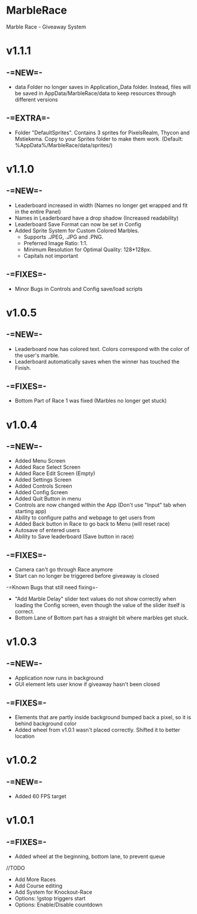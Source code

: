# MarbleRace
Marble Race - Giveaway System

# v1.1.1
## -=NEW=-
- data Folder no longer saves in Application_Data folder. Instead, files will be saved in AppData/MarbleRace/data to keep resources through different versions
## -=EXTRA=-
- Folder "DefaultSprites". Contains 3 sprites for PixelsRealm, Thycon and Mstiekema. Copy to your Sprites folder to make them work. (Default: %AppData%/MarbleRace/data/sprites/)

# v1.1.0
## -=NEW=-
- Leaderboard increased in width (Names no longer get wrapped and fit in the entire Panel)
- Names in Leaderboard have a drop shadow (Increased readability)
- Leaderboard Save Format can now be set in Config
- Added Sprite System for Custom Colored Marbles. 
    * Supports .JPEG, .JPG and .PNG. 
    * Preferred Image Ratio: 1:1. 
    * Minimum Resolution for Optimal Quality: 128*128px. 
    * Capitals not important
## -=FIXES=-
- Minor Bugs in Controls and Config save/load scripts

# v1.0.5
## -=NEW=-
- Leaderboard now has colored text. Colors correspond with the color of the user's marble.
- Leaderboard automatically saves when the winner has touched the Finish.
## -=FIXES=-
- Bottom Part of Race 1 was fixed (Marbles no longer get stuck)

# v1.0.4
## -=NEW=-
- Added Menu Screen
- Added Race Select Screen
- Added Race Edit Screen (Empty)
- Added Settings Screen
- Added Controls Screen
- Added Config Screen
- Added Quit Button in menu
- Controls are now changed within the App (Don't use "Input" tab when starting app)
- Ability to configure paths and webpage to get users from
- Added Back button in Race to go back to Menu (will reset race)
- Autosave of entered users
- Ability to Save leaderboard (Save button in race)
## -=FIXES=-
- Camera can't go through Race anymore
- Start can no longer be triggered before giveaway is closed

 -=Known Bugs that still need fixing=-
- "Add Marble Delay" slider text values do not show correctly when loading the Config screen, 
    even though the value of the slider itself is correct.
- Bottom Lane of Bottom part has a straight bit where marbles get stuck.

# v1.0.3
## -=NEW=-
- Application now runs in background
- GUI element lets user know if giveaway hasn't been closed
## -=FIXES=-
- Elements that are partly inside background bumped back a pixel, so it is behind background color
- Added wheel from v1.0.1 wasn't placed correctly. Shifted it to better location

# v1.0.2
## -=NEW=-
- Added 60 FPS target

# v1.0.1
## -=FIXES=-
- Added wheel at the beginning, bottom lane, to prevent queue

//TODO
- Add More Races
- Add Course editing
- Add System for Knockout-Race
- Options: !gstop triggers start
- Options: Enable/Disable countdown
